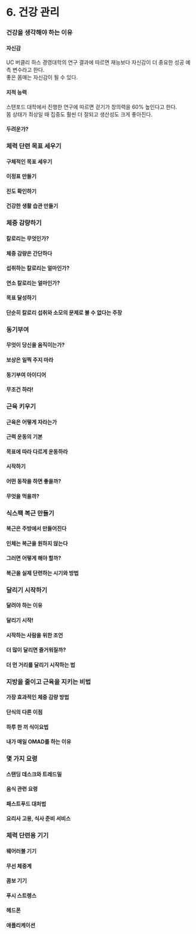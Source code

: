 # 6. 건강 관리

### 건강을 생각해야 하는 이유

#### 자신감

UC 버클리 하스 경영대학의 연구 결과에 따르면 재능보다 자신감이 더 중요한 성공 예측 변수라고 한다.\
좋은 몸매는 자신감이 될 수 있다.

#### 지적 능력

스탠포드 대학에서 진행한 연구에 따르면 걷기가 창의력을 60% 높인다고 한다.\
몸 상태가 최상일 때 집중도 훨씬 더 잘되고 생산성도 크게 좋아진다.

#### 두려운가?

### 체력 단련 목표 세우기

#### 구체적인 목표 세우기

#### 이정표 만들기

#### 진도 확인하기

#### 건강한 생활 습관 만들기

### 체중 감량하기

#### 칼로리는 무엇인가?

#### 체중 감량은 간단하다

#### 섭취하는 칼로리는 얼마인가?

#### 연소 칼로리는 얼마인가?

#### 목표 달성하기

#### 단순히 칼로리 섭취와 소모의 문제로 볼 수 없다는 주장

### 동기부여

#### 무엇이 당신을 움직이는가?

#### 보상은 일찍 주지 마라

#### 동기부여 아이디어

#### 무조건 하라!

### 근육 키우기

#### 근육은 어떻게 자라는가

#### 근력 운동의 기본

#### 목표에 따라 다르게 운동하라

#### 시작하기

#### 어떤 동작을 하면 좋을까?

#### 무엇을 먹을까?

### 식스팩 복근 만들기

#### 복근은 주방에서 만들어진다

#### 인체는 복근을 원하지 않는다

#### 그러면 어떻게 해야 할까?

#### 복근을 실제 단련하는 시기와 방법

### 달리기 시작하기

#### 달려야 하는 이유

#### 달리기 시작!

#### 시작하는 사람을 위한 조언

#### 더 많이 달리면 즐거워질까?

#### 더 먼 거리를 달리기 시작하는 법

### 지방을 줄이고 근육을 지키는 비법

#### 가장 효과적인 체중 감량 방법

#### 단식의 다른 이점

#### 하루 한 끼 식이요법

#### 내가 매일 OMAD를 하는 이유

### 몇 가지 요령

#### 스탠딩 데스크와 트레드밀

#### 음식 관련 요령

#### 패스트푸드 대처법

#### 요리사 고용, 식사 준비 서비스

### 체력 단련용 기기

#### 웨어러블 기기

#### 무선 체중계

#### 콤보 기기

#### 푸시 스트렝스

#### 헤드폰

#### 애플리케이션
